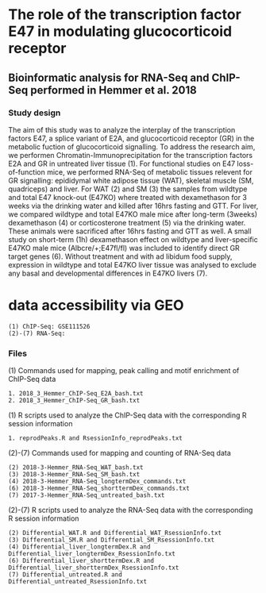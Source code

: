 # The role of the transcription factor E47 in modulating glucocorticoid receptor
## Bioinformatic analysis for RNA-Seq and ChIP-Seq performed in Hemmer et al. 2018

### Study design

The aim of this study was to analyze the interplay of the transcription factors E47, a splice variant of E2A, and glucocorticoid receptor (GR) in the metabolic fuction of glucocorticoid signalling. To address the research aim, we performen Chromatin-Immunoprecipitation for the transcription factors E2A and GR in untreated liver tissue (1). For functional studies on E47 loss-of-function mice, we performed RNA-Seq of metabolic tissues relevent for GR signalling: epididymal white adipose tissue (WAT), skeletal muscle (SM, quadriceps) and liver. For WAT (2) and SM (3) the samples from wildtype and total E47 knock-out (E47KO) where treated with dexamethason for 3 weeks via the drinking water and killed after 16hrs fasting and GTT. For liver, we compared wildtype and total E47KO male mice after long-term (3weeks) dexamethason (4) or corticosterone treatment (5) via the drinking water. These animals were sacrificed after 16hrs fasting and GTT as well. A small study on short-term (1h) dexamethason effect on wildtype and liver-specific E47KO male mice (Albcre/+;E47fl/fl) was included to identify direct GR target genes (6). Without treatment and with ad libidum food supply, expression in wildtype and total E47KO liver tissue was analysed to exclude any basal and developmental differences in E47KO livers (7).

# data accessibility via GEO
    (1) ChIP-Seq: GSE111526
    (2)-(7) RNA-Seq: 

### Files

(1) Commands used for mapping, peak calling and motif enrichment of ChIP-Seq data

    1. 2018_3_Hemmer_ChIP-Seq_E2A_bash.txt
    2. 2018_3_Hemmer_ChIP-Seq_GR_bash.txt

(1) R scripts used to analyze the ChIP-Seq data with the corresponding R session information

    1. reprodPeaks.R and RsessionInfo_reprodPeaks.txt
    
(2)-(7) Commands used for mapping and counting of RNA-Seq data

    (2) 2018-3-Hemmer_RNA-Seq_WAT_bash.txt
    (3) 2018-3-Hemmer_RNA-Seq_SM_bash.txt
    (4) 2018-3-Hemmer_RNA-Seq_longtermDex_commands.txt
    (6) 2018-3-Hemmer_RNA-Seq_shorttermDex_commands.txt
    (7) 2017-3-Hemmer_RNA-Seq_untreated_bash.txt 

(2)-(7) R scripts used to analyze the RNA-Seq data with the corresponding R session information
    
    (2) Differential_WAT.R and Differential_WAT_RsessionInfo.txt
    (3) Differential_SM.R and Differential_SM_RsessionInfo.txt
    (4) Differential_liver_longtermDex.R and Differential_liver_longtermDex_RsessionInfo.txt
    (6) Differential_liver_shorttermDex.R and Differential_liver_shorttermDex_RsessionInfo.txt
    (7) Differential_untreated.R and Differential_untreated_RsessionInfo.txt
